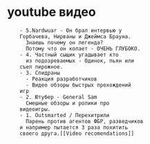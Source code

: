 # youtube видео
		- 5.Nardwuar - Он брал интервью у
		Горбачева, Нирваны и Джеймса Брауна.
		  Знаешь почему он легенда?
		  Потому что он копает - ОЧЕНЬ ГЛУБОКО.
		- 4. Частный сыщик угадывает кто 
		  из подозреваемых - Одинок, пьян или
		съел пирожное.
		- 3. Спидраны
		  - Реакция разработчиков
		  - Видео обзоры быстрых прохождений
		игр
		- 2. Ютубер - General Sam
		  Смешные обзоры и ролики про
		видеоигры.
		- 1. Outsmarted / Перехитрили
		  Парень против агентов ФБР, разведчиков
		и например пытается 3 раза похитить
		своего друга.[[Video recomendations]]